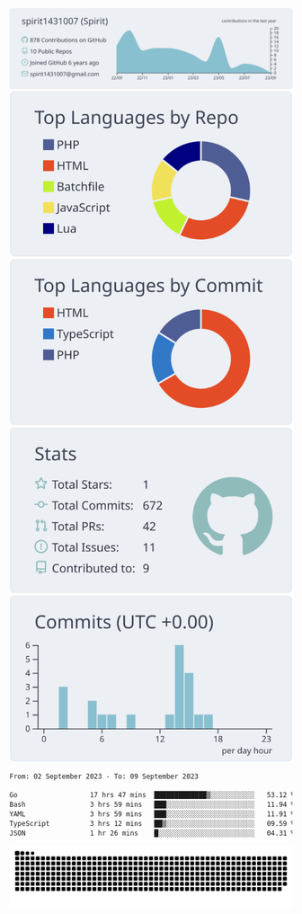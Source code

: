 [![](https://raw.githubusercontent.com/spirit1431007/spirit1431007/master/profile-summary-card-output/nord_bright/0-profile-details.svg)](https://git.io/spiritx)
[![](https://raw.githubusercontent.com/spirit1431007/spirit1431007/master/profile-summary-card-output/nord_bright/1-repos-per-language.svg)](https://git.io/spiritx) [![](https://raw.githubusercontent.com/spirit1431007/spirit1431007/master/profile-summary-card-output/nord_bright/2-most-commit-language.svg)](https://git.io/spiritx)
[![](https://raw.githubusercontent.com/spirit1431007/spirit1431007/master/profile-summary-card-output/nord_bright/3-stats.svg)](https://git.io/spiritx) [![](https://raw.githubusercontent.com/spirit1431007/spirit1431007/master/profile-summary-card-output/nord_bright/4-productive-time.svg)](https://git.io/spiritx)

<!--START_SECTION:waka-->

```txt
From: 02 September 2023 - To: 09 September 2023

Go                  17 hrs 47 mins  █████████████▒░░░░░░░░░░░   53.12 %
Bash                3 hrs 59 mins   ███░░░░░░░░░░░░░░░░░░░░░░   11.94 %
YAML                3 hrs 59 mins   ███░░░░░░░░░░░░░░░░░░░░░░   11.91 %
TypeScript          3 hrs 12 mins   ██▒░░░░░░░░░░░░░░░░░░░░░░   09.59 %
JSON                1 hr 26 mins    █░░░░░░░░░░░░░░░░░░░░░░░░   04.31 %
```

<!--END_SECTION:waka-->

![contribution](https://github.com/spirit1431007/spirit1431007/blob/output/github-contribution-grid-snake.svg)
